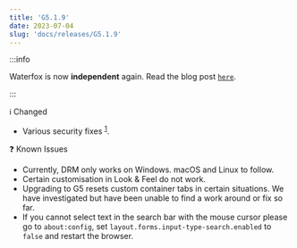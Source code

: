 ```yaml
---
title: 'G5.1.9'
date: 2023-07-04
slug: 'docs/releases/G5.1.9'
---
```


:::info

Waterfox is now **independent** again. Read the blog post [`here`](/en/blog/a-new-chapter-for-waterfox).

:::

ℹ️ Changed

- Various security fixes <sup>[1](https://www.mozilla.org/en-US/security/advisories/mfsa2023-22/)</sup>.

❓ Known Issues

- Currently, DRM only works on Windows. macOS and Linux to follow.
- Certain customisation in Look & Feel do not work.
- Upgrading to G5 resets custom container tabs in certain situations. We have investigated but have been unable to find a work around or fix so far.
- If you cannot select text in the search bar with the mouse cursor please go to `about:config`, set `layout.forms.input-type-search.enabled` to `false` and restart the browser.
